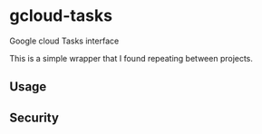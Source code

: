 # gcloud-tasks
Google cloud Tasks interface

This is a simple wrapper that I found repeating between projects.

## Usage

## Security
